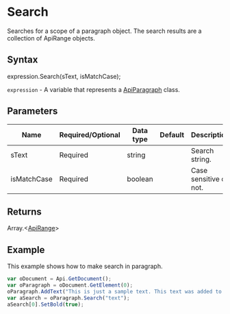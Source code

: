 # Search

Searches for a scope of a paragraph object. The search results are a collection of ApiRange objects.

## Syntax

expression.Search(sText, isMatchCase);

`expression` - A variable that represents a [ApiParagraph](../ApiParagraph.md) class.

## Parameters

| **Name** | **Required/Optional** | **Data type** | **Default** | **Description** |
| ------------- | ------------- | ------------- | ------------- | ------------- |
| sText | Required | string |  | Search string. |
| isMatchCase | Required | boolean |  | Case sensitive or not. |

## Returns

Array.<[ApiRange](../../ApiRange/ApiRange.md)>

## Example

This example shows how to make search in paragraph.

```javascript
var oDocument = Api.GetDocument();
var oParagraph = oDocument.GetElement(0);
oParagraph.AddText("This is just a sample text. This text was added to the paragraph.");
var aSearch = oParagraph.Search("text");
aSearch[0].SetBold(true);
```
